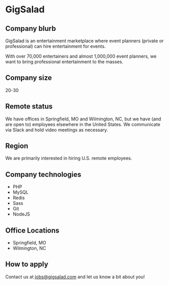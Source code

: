 # GigSalad

## Company blurb

GigSalad is an entertainment marketplace where event planners (private or professional) can hire entertainment for events.

With over 70,000 entertainers and almost 1,000,000 event planners, we want to bring professional entertainment to the masses.

## Company size

20-30

## Remote status

We have offices in Springfield, MO and Wilmington, NC, but we have (and are open to) employees elsewhere in the United States. We communicate via Slack and hold video meetings as necessary.

## Region

We are primarily interested in hiring U.S. remote employees.

## Company technologies

- PHP
- MySQL
- Redis
- Sass
- Git
- NodeJS

## Office Locations

- Springfield, MO
- Wilmington, NC

## How to apply

Contact us at jobs@gigsalad.com and let us know a bit about you!
